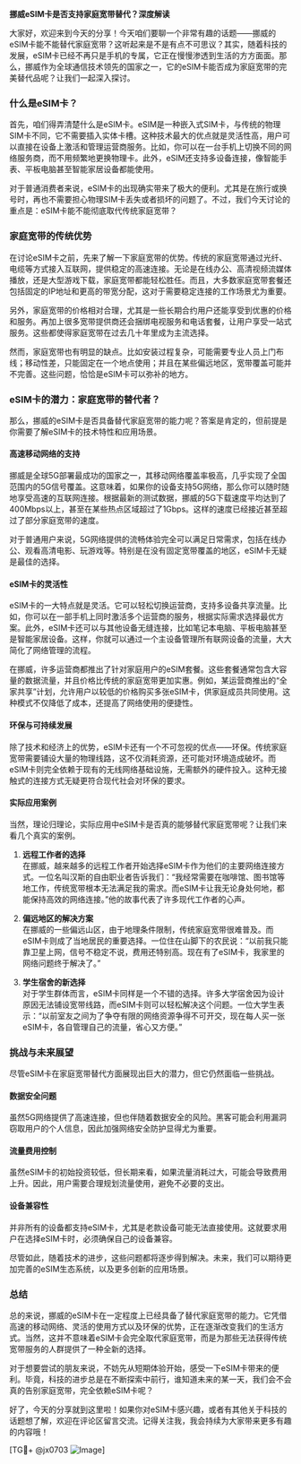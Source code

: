 **挪威eSIM卡是否支持家庭宽带替代？深度解读**

大家好，欢迎来到今天的分享！今天咱们要聊一个非常有趣的话题——挪威的eSIM卡能不能替代家庭宽带？这听起来是不是有点不可思议？其实，随着科技的发展，eSIM卡已经不再只是手机的专属，它正在慢慢渗透到生活的方方面面。那么，挪威作为全球通信技术领先的国家之一，它的eSIM卡能否成为家庭宽带的完美替代品呢？让我们一起深入探讨。

### 什么是eSIM卡？

首先，咱们得弄清楚什么是eSIM卡。eSIM是一种嵌入式SIM卡，与传统的物理SIM卡不同，它不需要插入实体卡槽。这种技术最大的优点就是灵活性高，用户可以直接在设备上激活和管理运营商服务。比如，你可以在一台手机上切换不同的网络服务商，而不用频繁地更换物理卡。此外，eSIM还支持多设备连接，像智能手表、平板电脑甚至智能家居设备都能使用。

对于普通消费者来说，eSIM卡的出现确实带来了极大的便利。尤其是在旅行或换号时，再也不需要担心物理SIM卡丢失或者损坏的问题了。不过，我们今天讨论的重点是：eSIM卡能不能彻底取代传统家庭宽带？

### 家庭宽带的传统优势

在讨论eSIM卡之前，先来了解一下家庭宽带的优势。传统的家庭宽带通过光纤、电缆等方式接入互联网，提供稳定的高速连接。无论是在线办公、高清视频流媒体播放，还是大型游戏下载，家庭宽带都能轻松胜任。而且，大多数家庭宽带套餐还包括固定的IP地址和更高的带宽分配，这对于需要稳定连接的工作场景尤为重要。

另外，家庭宽带的价格相对合理，尤其是一些长期合约用户还能享受到优惠的价格和服务。再加上很多宽带提供商还会捆绑电视服务和电话套餐，让用户享受一站式服务。这些都使得家庭宽带在过去几十年里成为主流选择。

然而，家庭宽带也有明显的缺点。比如安装过程复杂，可能需要专业人员上门布线；移动性差，只能固定在一个地点使用；并且在某些偏远地区，宽带覆盖可能并不完善。这些问题，恰恰是eSIM卡可以弥补的地方。

### eSIM卡的潜力：家庭宽带的替代者？

那么，挪威的eSIM卡是否具备替代家庭宽带的能力呢？答案是肯定的，但前提是你需要了解eSIM卡的技术特性和应用场景。

#### 高速移动网络的支持

挪威是全球5G部署最成功的国家之一，其移动网络覆盖率极高，几乎实现了全国范围内的5G信号覆盖。这意味着，如果你的设备支持5G网络，那么你可以随时随地享受高速的互联网连接。根据最新的测试数据，挪威的5G下载速度平均达到了400Mbps以上，甚至在某些热点区域超过了1Gbps。这样的速度已经接近甚至超过了部分家庭宽带的速度。

对于普通用户来说，5G网络提供的流畅体验完全可以满足日常需求，包括在线办公、观看高清电影、玩游戏等。特别是在没有固定宽带覆盖的地区，eSIM卡无疑是最佳的选择。

#### eSIM卡的灵活性

eSIM卡的一大特点就是灵活。它可以轻松切换运营商，支持多设备共享流量。比如，你可以在一部手机上同时激活多个运营商的服务，根据实际需求选择最优方案。此外，eSIM卡还可以与其他设备无缝连接，比如笔记本电脑、平板电脑甚至是智能家居设备。这样，你就可以通过一个主设备管理所有联网设备的流量，大大简化了网络管理的流程。

在挪威，许多运营商都推出了针对家庭用户的eSIM套餐。这些套餐通常包含大容量的数据流量，并且价格比传统的家庭宽带更加实惠。例如，某运营商推出的“全家共享”计划，允许用户以较低的价格购买多张eSIM卡，供家庭成员共同使用。这种模式不仅降低了成本，还提高了网络使用的便捷性。

#### 环保与可持续发展

除了技术和经济上的优势，eSIM卡还有一个不可忽视的优点——环保。传统家庭宽带需要铺设大量的物理线路，这不仅消耗资源，还可能对环境造成破坏。而eSIM卡则完全依赖于现有的无线网络基础设施，无需额外的硬件投入。这种无接触式的连接方式无疑更符合现代社会对环保的要求。

#### 实际应用案例

当然，理论归理论，实际应用中eSIM卡是否真的能够替代家庭宽带呢？让我们来看几个真实的案例。

1. **远程工作者的选择**  
   在挪威，越来越多的远程工作者开始选择eSIM卡作为他们的主要网络连接方式。一位名叫汉斯的自由职业者告诉我们：“我经常需要在咖啡馆、图书馆等地工作，传统宽带根本无法满足我的需求。而eSIM卡让我无论身处何地，都能保持高效的网络连接。”他的故事代表了许多现代工作者的心声。

2. **偏远地区的解决方案**  
   在挪威的一些偏远山区，由于地理条件限制，传统家庭宽带很难普及。而eSIM卡则成了当地居民的重要选择。一位住在山脚下的农民说：“以前我只能靠卫星上网，信号不稳定不说，费用还特别高。现在有了eSIM卡，我家里的网络问题终于解决了。”

3. **学生宿舍的新选择**  
   对于学生群体而言，eSIM卡同样是一个不错的选择。许多大学宿舍因为设计原因无法铺设宽带线路，而eSIM卡则可以轻松解决这个问题。一位大学生表示：“以前室友之间为了争夺有限的网络资源争得不可开交，现在每人买一张eSIM卡，各自管理自己的流量，省心又方便。”

### 挑战与未来展望

尽管eSIM卡在家庭宽带替代方面展现出巨大的潜力，但它仍然面临一些挑战。

#### 数据安全问题
虽然5G网络提供了高速连接，但也伴随着数据安全的风险。黑客可能会利用漏洞窃取用户的个人信息，因此加强网络安全防护显得尤为重要。

#### 流量费用控制
虽然eSIM卡的初始投资较低，但长期来看，如果流量消耗过大，可能会导致费用上升。因此，用户需要合理规划流量使用，避免不必要的支出。

#### 设备兼容性
并非所有的设备都支持eSIM卡，尤其是老款设备可能无法直接使用。这就要求用户在选择eSIM卡时，必须确保自己的设备兼容。

尽管如此，随着技术的进步，这些问题都将逐步得到解决。未来，我们可以期待更加完善的eSIM生态系统，以及更多创新的应用场景。

### 总结

总的来说，挪威的eSIM卡在一定程度上已经具备了替代家庭宽带的能力。它凭借高速的移动网络、灵活的使用方式以及环保的优势，正在逐渐改变我们的生活方式。当然，这并不意味着eSIM卡会完全取代家庭宽带，而是为那些无法获得传统宽带服务的人群提供了一种全新的选择。

对于想要尝试的朋友来说，不妨先从短期体验开始，感受一下eSIM卡带来的便利。毕竟，科技的进步总是在不断探索中前行，谁知道未来的某一天，我们会不会真的告别家庭宽带，完全依赖eSIM卡呢？

好了，今天的分享就到这里啦！如果你对eSIM卡感兴趣，或者有其他关于科技的话题想了解，欢迎在评论区留言交流。记得关注我，我会持续为大家带来更多有趣的内容哦！

[TG💪+ @jx0703 ![Image](https://github.com/user-attachments/assets/dbca1d08-cadb-493c-b0ec-ad6f7a83f270)]